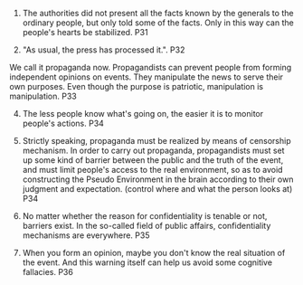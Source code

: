 1. The authorities did not present all the facts known by the generals to the ordinary people, but only told some of the facts. Only in this way can the people's hearts be stabilized. P31

2. "As usual, the press has processed it.". P32

We call it propaganda now. Propagandists can prevent people from forming independent opinions on events. They manipulate the news to serve their own purposes. Even though the purpose is patriotic, manipulation is manipulation. P33

4. The less people know what's going on, the easier it is to monitor people's actions. P34

5. Strictly speaking, propaganda must be realized by means of censorship mechanism. In order to carry out propaganda, propagandists must set up some kind of barrier between the public and the truth of the event, and must limit people's access to the real environment, so as to avoid constructing the Pseudo Environment in the brain according to their own judgment and expectation. (control where and what the person looks at) P34

6. No matter whether the reason for confidentiality is tenable or not, barriers exist. In the so-called field of public affairs, confidentiality mechanisms are everywhere. P35

7. When you form an opinion, maybe you don't know the real situation of the event. And this warning itself can help us avoid some cognitive fallacies. P36
